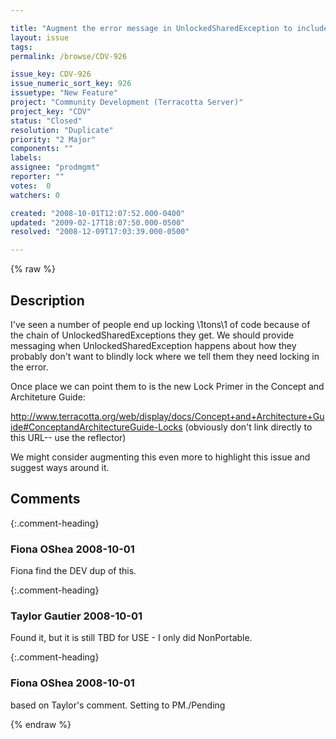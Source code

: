 ```yaml
---

title: "Augment the error message in UnlockedSharedException to include some more guardrails"
layout: issue
tags: 
permalink: /browse/CDV-926

issue_key: CDV-926
issue_numeric_sort_key: 926
issuetype: "New Feature"
project: "Community Development (Terracotta Server)"
project_key: "CDV"
status: "Closed"
resolution: "Duplicate"
priority: "2 Major"
components: ""
labels: 
assignee: "prodmgmt"
reporter: ""
votes:  0
watchers: 0

created: "2008-10-01T12:07:52.000-0400"
updated: "2009-02-17T18:07:50.000-0500"
resolved: "2008-12-09T17:03:39.000-0500"

---
```




{% raw %}



## Description

<div markdown="1" class="description">

I've seen a number of people end up locking \1tons\1 of code because of the chain of UnlockedSharedExceptions they get. We should provide messaging when UnlockedSharedException happens about how they probably don't want to blindly lock where we tell them they need locking in the error.

Once place we can point them to is the new Lock Primer in the Concept and Architeture Guide:

http://www.terracotta.org/web/display/docs/Concept+and+Architecture+Guide#ConceptandArchitectureGuide-Locks
(obviously don't link directly to this URL-- use the reflector)

We might consider augmenting this even more to highlight this issue and suggest ways around it.

</div>

## Comments


{:.comment-heading}
### **Fiona OShea** <span class="date">2008-10-01</span>

<div markdown="1" class="comment">

Fiona find the DEV dup of this.

</div>


{:.comment-heading}
### **Taylor Gautier** <span class="date">2008-10-01</span>

<div markdown="1" class="comment">

Found it, but it is still TBD for USE - I only did NonPortable.  <doh>

</div>


{:.comment-heading}
### **Fiona OShea** <span class="date">2008-10-01</span>

<div markdown="1" class="comment">

based on Taylor's comment. Setting to PM./Pending 

</div>



{% endraw %}
